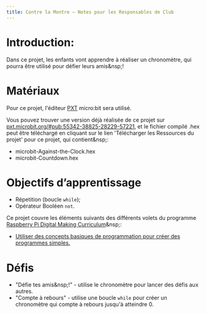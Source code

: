 ```yaml
---
title: Contre la Montre — Notes pour les Responsables de Club
---
```


# Introduction:
Dans ce projet, les enfants vont apprendre à réaliser un chronomètre, qui pourra être utilisé pour défier leurs amis&nsp;!

# Matériaux

Pour ce projet, l'éditeur [PXT](http://jumpto.cc/pxt-new) micro:bit sera utilisé.

Vous pouvez trouver une version déjà réalisée de ce projet sur [pxt.microbit.org/#pub:55342-38825-28229-57221](https://pxt.microbit.org/#pub:55342-38825-28229-57221), et le fichier compilé .hex peut être téléchargé en cliquant sur le lien 'Télécharger les Ressources du projet' pour ce projet, qui contient&nsp;:

+ microbit-Against-the-Clock.hex
+ microbit-Countdown.hex

# Objectifs d’apprentissage
+ Répetition (boucle `while`);
+ Opérateur Booléen `not`.

Ce projet couvre les éléments suivants des différents volets du programme [Raspberry Pi Digital Making Curriculum](http://rpf.io/curriculum)&nsp;:

+ [Utiliser des concepts basiques de programmation pour créer des programmes simples.](https://www.raspberrypi.org/curriculum/programming/creator)

# Défis
+ "Défie tes amis&nsp;!" - utilise le chronomètre pour lancer des défis aux autres.
+ "Compte à rebours" - utilise une boucle `while` pour créer un chronomètre qui compte à rebours jusqu'à atteindre 0.
